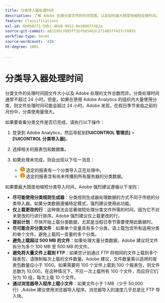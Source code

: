 ```yaml
---
title: 分类导入器处理时间
description: 了解 Adobe 处理分类文件的时间范围，以及如何最大限度地缩短处理时间。
feature: Classifications
exl-id: 6b8b87f1-5dbc-46b8-9912-0e3086ff4b2a
source-git-commit: a83195c7805ff1bfb854b3c2714857f437cf8955
workflow-type: tm+mt
source-wordcount: '426'
ht-degree: 100%

---
```


# 分类导入器处理时间

分类文件的处理时间因文件大小以及 Adobe 处理的文件总数而异。分类处理时间通常不超过 24 小时。但是，如果在使用 Adobe Analytics 的组织内大量使用分类，则文件处理时间可能会超过 24 小时。Adobe 发现，在假日季节来临之前的月份中，分类使用量很大。

如果要查看分类文件是否已完成，请执行以下操作：

1. 登录到 Adobe Analytics，然后导航到&#x200B;**[!UICONTROL 管理员]** > **[!UICONTROL 分类导入器]**。
2. 选择相关的报表包和数据集。
3. 如果处理未完成，则会出现以下任一消息：

   * ![注意](assets/icon_notice_notice.gif) 选定的报表有一个分类导入正在处理中。
   * ![注意](assets/icon_notice_notice.gif) 选定的报表含有尚未传播到所有服务器的分类数据。

如果要最大限度地缩短分类导入时间，Adobe 强烈建议遵循以下准则：

* **尽可能使用分类规则生成器**：分类规则生成器处理数据的方式不同于传统的分类导入器。如果分类数据遵循特定模式，强烈建议使用此功能。
* **仅上载更改的行**：这种做法会显著缩短处理分类文件所需的时间，因为它不对未更改的行进行排序。Adobe 强烈建议仅上载更改的行。
* **提前计划**：尽快开始上载分类数据，尤其是当假日季节需要使用此数据时。
* **尽可能合并分类文件**：如果单个变量具有多个分类，请上载包含所有适用分类的单个文件。避免上载同一变量的多个分类。
* **避免上载超过 500 MB 的文件**：如果处理大量分类数据，Adobe 建议将文件拆分为多个 100 MB 至 500 MB 的文件。
* **避免将大量文件上载到 FTP**：如果您计划通过 FTP 将相同的文件上载到多个报表包，请限制每次上载的文件数量。Adobe 建议，文件数量乘以适用的报表包数量应小于 1000。如果需要将 100 个文件上载到 100 个报表包，则文件总数为 10,000。在这种情况下，不应一次上载所有 100 个文件，而应将它们分为 10 组，每次上载 10 个文件。
* **通过浏览器导入程序上载小文件**：如果文件小于 1 MB（少于 50,000 行）,Adobe 建议使用浏览器导入程序。浏览器导入的速度几乎总是比 FTP 导入快。
